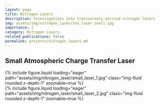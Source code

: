 ```yaml
---
layout: page
title: Nitrogen Lasers
description: Investigations into transversely excited nitrogen lasers
img: assets/img/nitrogen_laser/tea_laser_small.jpg
importance: 1
category: Nitrogen Lasers
related_publications: false
permalink: projects/nitrogen_lasers.md
---
```


## Small Atmospheric Charge Transfer Laser

<div class="row mt-3">
    <div class="col-sm mt-3 mt-md-0">
        {% include figure.liquid loading="eager" path="assets/img/nitrogen_laser/small_laser_1.jpg" class="img-fluid rounded z-depth-1" zoomable=true %}
    </div>
    <div class="col-sm mt-3 mt-md-0">
        {% include figure.liquid loading="eager" path="assets/img/nitrogen_laser/small_laser_2.jpg" class="img-fluid rounded z-depth-1" zoomable=true %}
    </div>
</div>